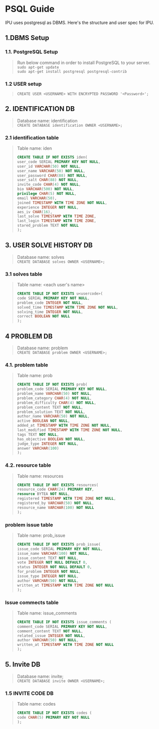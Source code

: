 # PSQL Guide

IPU uses postgresql as DBMS. Here's the structure and user spec for IPU.

## 1.DBMS Setup
### 1.1. PostgreSQL Setup
> Run below command in order to install PostgreSQL to your server.   
> `sudo apt-get update`   
> `sudo apt-get install postgresql postgresql-contrib`
### 1.2 USER setup
> `CREATE USER <USERNAME> WITH ENCRYPTED PASSWORD '<Password>';`

## 2. IDENTIFICATION DB
> Database name: identification  
> `CREATE DATABASE identification OWNER <USERNAME>;`
### 2.1 identification table
> Table name: iden
> ```sql
> CREATE TABLE IF NOT EXISTS iden(
> user_code SERIAL PRIMARY KEY NOT NULL,
> user_id VARCHAR(50) NOT NULL,
> user_name VARCHAR(50) NOT NULL,
> user_password CHAR(88) NOT NULL,
> user_salt CHAR(88) NOT NULL,
> invite_code CHAR(4) NOT NULL,
> bio VARCHAR(500) NOT NULL,
> privilege CHAR(5) NOT NULL,
> email VARCHAR(50),
> joined TIMESTAMP WITH TIME ZONE NOT NULL,
> experience INTEGER NOT NULL,
> aes_iv CHAR(16),
> last_solve TIMESTAMP WITH TIME ZONE,
> last_login TIMESTAMP WITH TIME ZONE,
> stared_problem TEXT NOT NULL
> );
> ```

## 3. USER SOLVE HISTORY DB
> Database name: solves  
> `CREATE DATABASE solves OWNER <USERNAME>;`
### 3.1 solves table
> Table name: <each user's name>
> ```sql
> CREATE TABLE IF NOT EXISTS u<usercode>(
> code SERIAL PRIMARY KEY NOT NULL,
> problem_code INTEGER NOT NULL,
> solved_time TIMESTAMP WITH TIME ZONE NOT NULL,
> solving_time INTEGER NOT NULL,
> correct BOOLEAN NOT NULL
> );
> ```

## 4 PROBLEM DB
> Database name: problem  
> `CREATE DATABASE problem OWNER <USERNAME>;`
### 4.1. problem table
> Table name: prob
> ```sql
> CREATE TABLE IF NOT EXISTS prob(
> problem_code SERIAL PRIMARY KEY NOT NULL,
> problem_name VARCHAR(50) NOT NULL,
> problem_category CHAR(4) NOT NULL,
> problem_difficulty CHAR(4) NOT NULL,
> problem_content TEXT NOT NULL,
> problem_solution TEXT NOT NULL,
> author_name VARCHAR(50) NOT NULL,
> active BOOLEAN NOT NULL,
> added_at TIMESTAMP WITH TIME ZONE NOT NULL,
> last_modified TIMESTAMP WITH TIME ZONE NOT NULL,
> tags TEXT NOT NULL,
> has_objective BOOLEAN NOT NULL,
> judge_type INTEGER NOT NULL,
> answer VARCHAR(100)
> );
> ```
### 4.2. resource table
> Table name: resources
> ```sql
> CREATE TABLE IF NOT EXISTS resources(
> resource_code CHAR(24) PRIMARY KEY,
> resource BYTEA NOT NULL,
> registered TIMESTAMP WITH TIME ZONE NOT NULL,
> registered_by VARCHAR(50) NOT NULL,
> resource_name VARCHAR(100) NOT NULL
> );
> ```
### problem issue table
> Table name: prob_issue
> ```sql
> CREATE TABLE IF NOT EXISTS prob_issue(
> issue_code SERIAL PRIMARY KEY NOT NULL,
> issue_name VARCHAR(100) NOT NULL,
> issue_content TEXT NOT NULL,
> vote INTEGER NOT NULL DEFAULT 0,
> status INTEGER NOT NULL DEFAULT 0,
> for_problem INTEGER NOT NULL,
> issue_type INTEGER NOT NULL,
> author VARCHAR(50) NOT NULL,
> written_at TIMESTAMP WITH TIME ZONE NOT NULL
> );
> ```
### Issue commects table
> Table name: issue_comments
> ```sql
> CREATE TABLE IF NOT EXISTS issue_comments (
> comment_code SERIAL PRIMARY KEY NOT NULL,
> comment_content TEXT NOT NULL,
> related_issue INTEGER NOT NULL,
> author VARCHAR(50) NOT NULL,
> written_at TIMESTAMP WITH TIME ZONE NOT NULL
> );
> ```

## 5. Invite DB
> Database name: invite;  
> `CREATE DATABASE invite OWNER <USERNAME>;`
### 1.5 INVITE CODE DB
> Table name: codes
> ```sql
> CREATE TABLE IF NOT EXISTS codes (
> code CHAR(5) PRIMARY KEY NOT NULL
> );
> ```
>